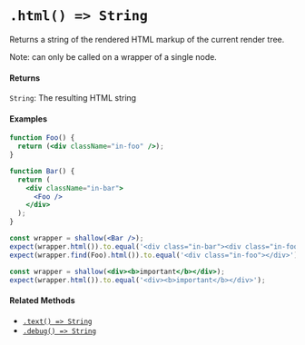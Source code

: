 # `.html() => String`

Returns a string of the rendered HTML markup of the current render tree.

Note: can only be called on a wrapper of a single node.


#### Returns

`String`: The resulting HTML string



#### Examples

```jsx
function Foo() {
  return (<div className="in-foo" />);
}
```

```jsx
function Bar() {
  return (
    <div className="in-bar">
      <Foo />
    </div>
  );
}
```

```jsx
const wrapper = shallow(<Bar />);
expect(wrapper.html()).to.equal('<div class="in-bar"><div class="in-foo"></div></div>');
expect(wrapper.find(Foo).html()).to.equal('<div class="in-foo"></div>');
```

```jsx
const wrapper = shallow(<div><b>important</b></div>);
expect(wrapper.html()).to.equal('<div><b>important</b></div>');
```


#### Related Methods

- [`.text() => String`](text.md)
- [`.debug() => String`](debug.md)
